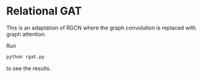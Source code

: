 Relational GAT
==============

This is an adaptation of RGCN where the graph convolution is replaced with graph attention.

Run

```bash
python rgat.py
```

to see the results.
